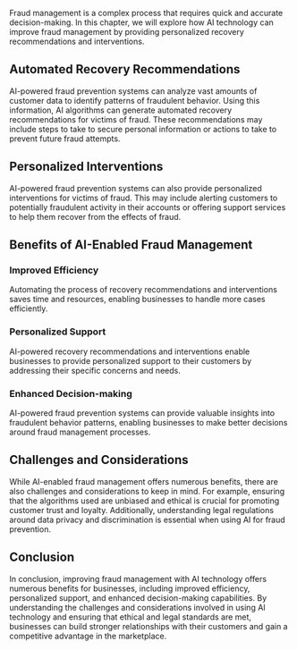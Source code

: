 
Fraud management is a complex process that requires quick and accurate decision-making. In this chapter, we will explore how AI technology can improve fraud management by providing personalized recovery recommendations and interventions.

Automated Recovery Recommendations
----------------------------------

AI-powered fraud prevention systems can analyze vast amounts of customer data to identify patterns of fraudulent behavior. Using this information, AI algorithms can generate automated recovery recommendations for victims of fraud. These recommendations may include steps to take to secure personal information or actions to take to prevent future fraud attempts.

Personalized Interventions
--------------------------

AI-powered fraud prevention systems can also provide personalized interventions for victims of fraud. This may include alerting customers to potentially fraudulent activity in their accounts or offering support services to help them recover from the effects of fraud.

Benefits of AI-Enabled Fraud Management
---------------------------------------

### Improved Efficiency

Automating the process of recovery recommendations and interventions saves time and resources, enabling businesses to handle more cases efficiently.

### Personalized Support

AI-powered recovery recommendations and interventions enable businesses to provide personalized support to their customers by addressing their specific concerns and needs.

### Enhanced Decision-making

AI-powered fraud prevention systems can provide valuable insights into fraudulent behavior patterns, enabling businesses to make better decisions around fraud management processes.

Challenges and Considerations
-----------------------------

While AI-enabled fraud management offers numerous benefits, there are also challenges and considerations to keep in mind. For example, ensuring that the algorithms used are unbiased and ethical is crucial for promoting customer trust and loyalty. Additionally, understanding legal regulations around data privacy and discrimination is essential when using AI for fraud prevention.

Conclusion
----------

In conclusion, improving fraud management with AI technology offers numerous benefits for businesses, including improved efficiency, personalized support, and enhanced decision-making capabilities. By understanding the challenges and considerations involved in using AI technology and ensuring that ethical and legal standards are met, businesses can build stronger relationships with their customers and gain a competitive advantage in the marketplace.
